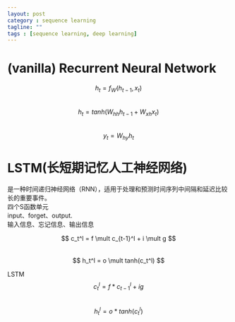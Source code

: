 ```yaml
---
layout: post
category : sequence learning
tagline: ""
tags : [sequence learning, deep learning]
---
```


<script type="text/javascript" src="http://cdn.mathjax.org/mathjax/latest/MathJax.js?config=default"></script>

# (vanilla) Recurrent Neural Network   
$$ h_t = f_W(h_{t-1}, x_t) $$   
$$ h_t = tanh(W_{hh}h_{t-1} +　W_{xh}x_t) $$   
$$ y_t = W_{hy}h_t $$   

# LSTM(长短期记忆人工神经网络)
是一种时间递归神经网络（RNN），适用于处理和预测时间序列中间隔和延迟比较长的重要事件。    
四个S函数单元     
input、forget、output.    
输入信息、忘记信息、输出信息     



$$ c_t^l = f \mult c_{t-1}^l + i \mult g $$   
$$ h_t^l = o \mult tanh(c_t^l) $$    


LSTM   
$$ c_t^l = f * c_{t-1}^l + ig $$  
$$ h_t^l = o * tanh(c_t^l) $$    
